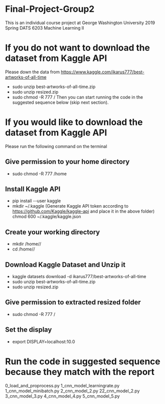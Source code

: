 # Final-Project-Group2
This is an individual course project at George Washington University 2019 Spring DATS 6203 Machine Learning II

# If you do not want to download the dataset from Kaggle API
Please down the data from https://www.kaggle.com/ikarus777/best-artworks-of-all-time
- sudo unzip best-artworks-of-all-time.zip
- sudo unzip resized.zip
- sudo chmod -R 777 /<resized folder path>
Then you can start running the code in the suggested sequence below (skip next section). 

# If you would like to download the dataset from Kaggle API
Please run the following command on the terminal
## Give permission to your home directory
- sudo chmod -R 777 /home <or your home directory>

## Install Kaggle API
- pip install --user kaggle
- mkdir ~/.kaggle
(Generate Kaggle API token according to https://github.com/Kaggle/kaggle-api and place it in the above folder)
chmod 600 ~/.kaggle/kaggle.json

## Create your working directory
- mkdir /home/<your working directory>/
- cd  /home/<your working directory>/

## Download Kaggle Dataset and Unzip it
- kaggle datasets download -d ikarus777/best-artworks-of-all-time
- sudo unzip best-artworks-of-all-time.zip
- sudo unzip resized.zip

## Give permission to extracted resized folder
- sudo chmod -R 777 /<resized folder path>

## Set the display
- export DISPLAY=localhost:10.0

# Run the code in suggested sequence because they match with the report
0_load_and_proprocess.py
1_cnn_model_learningrate.py
1_cnn_model_minibatch.py
2_cnn_model_2.py
22_cnn_model_2.py
3_cnn_model_3.py
4_cnn_model_4.py
5_cnn_model_5.py




